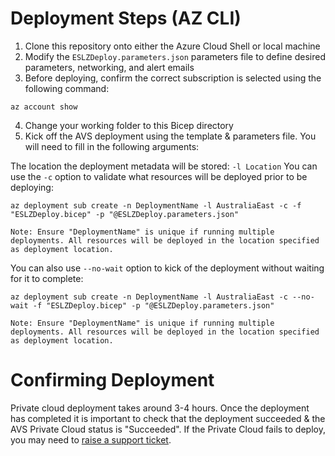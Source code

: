 # Deployment Steps (AZ CLI)

1. Clone this repository onto either the Azure Cloud Shell or local machine
2. Modify the `ESLZDeploy.parameters.json` parameters file to define desired parameters, networking, and alert emails
3. Before deploying, confirm the correct subscription is selected using the following command:

```
az account show
```

4. Change your working folder to this Bicep directory
5. Kick off the AVS deployment using the template & parameters file. You will need to fill in the following arguments:

The location the deployment metadata will be stored: `-l Location` You can use the `-c` option to validate what resources will be deployed prior to be deploying:

```
az deployment sub create -n DeploymentName -l AustraliaEast -c -f "ESLZDeploy.bicep" -p "@ESLZDeploy.parameters.json"

Note: Ensure "DeploymentName" is unique if running multiple deployments. All resources will be deployed in the location specified as deployment location.
```

You can also use `--no-wait` option to kick of the deployment without waiting for it to complete:

```
az deployment sub create -n DeploymentName -l AustraliaEast -c --no-wait -f "ESLZDeploy.bicep" -p "@ESLZDeploy.parameters.json"

Note: Ensure "DeploymentName" is unique if running multiple deployments. All resources will be deployed in the location specified as deployment location.

```


# Confirming Deployment

Private cloud deployment takes around 3-4 hours. Once the deployment has completed it is important to check that the deployment succeeded & the AVS Private Cloud status is "Succeeded". If the Private Cloud fails to deploy, you may need to [raise a support ticket](https://docs.microsoft.com/en-us/azure/azure-vmware/fix-deployment-failures).